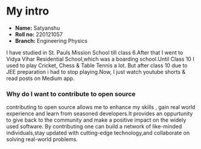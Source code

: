# My intro
- **Name:** Satyanshu
- **Roll no:** 220121057
- **Branch:** Engineering Physics

I have studied in St. Pauls Mission School till class 6.After that I went to Vidya Vihar Residential School,which was a boarding school.Until Class 10 I used to play Cricket, Chess & Table Tennis a lot. But after class 10 due to JEE preparation i had to stop playing.Now, I just watch youtube shorts & read posts on Medium app.


### Why do I want to contribute to open source


contributing to open source allows me to enhance my skills , gain real world experience and learn from seasoned developers.It provides an oppurtunity to give back to the community and make a positive impact on the widely used software. By contributing one can build a network of like-minded individuals,stay updated with cutting-edge technology,and collaborate on solving real-world problems.